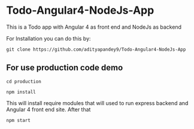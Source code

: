 # Todo-Angular4-NodeJs-App
This is a Todo app with Angular 4 as front end and NodeJs as backend

For Installation you can do this by:

`git clone https://github.com/adityapandey9/Todo-Angular4-NodeJs-App`

## For use production code demo

`cd production`

`npm install`

This will install require modules that will used to run express backend and Angular 4 front end site. After that

`npm start`
